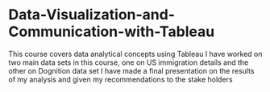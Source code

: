# Data-Visualization-and-Communication-with-Tableau

This course covers data analytical concepts using Tableau
I have worked on two main data sets in this course, one on US immigration details and the other on Dognition data set
I have made a final presentation on the results of my analysis and given my recommendations to the stake holders
